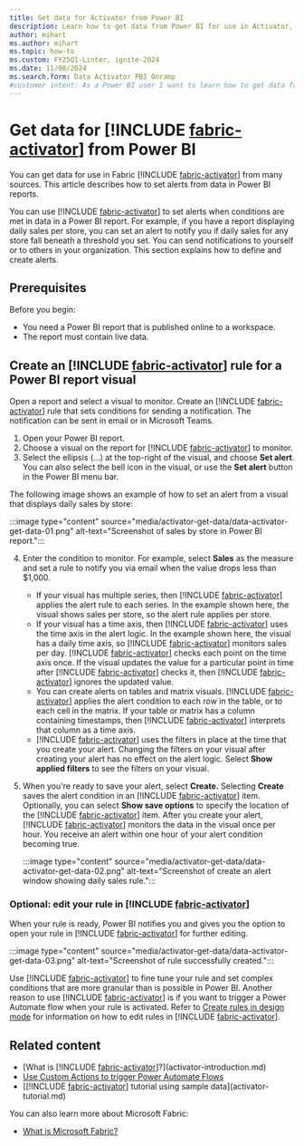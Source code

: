 ```yaml
---
title: Get data for Activator from Power BI
description: Learn how to get data from Power BI for use in Activator, integrate it into your workflows, and take advantage of powerful data analysis capabilities.
author: mihart
ms.author: mihart
ms.topic: how-to
ms.custom: FY25Q1-Linter, ignite-2024
ms.date: 11/08/2024
ms.search.form: Data Activator PBI Onramp
#customer intent: As a Power BI user I want to learn how to get data for Activator in Power BI.
---
```


 # Get data for [!INCLUDE [fabric-activator](../includes/fabric-activator.md)] from Power BI

You can get data for use in Fabric [!INCLUDE [fabric-activator](../includes/fabric-activator.md)] from many sources. This article describes how to set alerts from data in Power BI reports.

You can use [!INCLUDE [fabric-activator](../includes/fabric-activator.md)] to set alerts when conditions are met in data in a Power BI report. For example, if you have a report displaying daily sales per store, you can set an alert to notify you if daily sales for any store fall beneath a threshold you set. You can send notifications to yourself or to others in your organization. This section explains how to define and create alerts.

## Prerequisites

Before you begin:

* You need a Power BI report that is published online to a workspace.
* The report must contain live data.

## Create an [!INCLUDE [fabric-activator](../includes/fabric-activator.md)] rule for a Power BI report visual

Open a report and select a visual to monitor. Create an [!INCLUDE [fabric-activator](../includes/fabric-activator.md)] rule that sets conditions for sending a notification. The notification can be sent in email or in Microsoft Teams.

1. Open your Power BI report.
2. Choose a visual on the report for [!INCLUDE [fabric-activator](../includes/fabric-activator.md)] to monitor.
3. Select the ellipsis (…) at the top-right of the visual, and choose **Set alert**. You can also select the bell icon in the visual, or use the **Set alert** button in the Power BI menu bar.

The following image shows an example of how to set an alert from a visual that displays daily sales by store:

:::image type="content" source="media/activator-get-data/data-activator-get-data-01.png" alt-text="Screenshot of sales by store in Power BI report.":::

4. Enter the condition to monitor. For example, select **Sales** as the measure and set a rule to notify you via email when the value drops less than $1,000. 

    * If your visual has multiple series, then [!INCLUDE [fabric-activator](../includes/fabric-activator.md)] applies the alert rule to each series. In the example shown here, the visual shows sales per store, so the alert rule applies per store.
    * If your visual has a time axis, then [!INCLUDE [fabric-activator](../includes/fabric-activator.md)] uses the time axis in the alert logic. In the example shown here, the visual has a daily time axis, so [!INCLUDE [fabric-activator](../includes/fabric-activator.md)] monitors sales per day. [!INCLUDE [fabric-activator](../includes/fabric-activator.md)] checks each point on the time axis once. If the visual updates the value for a particular point in time after [!INCLUDE [fabric-activator](../includes/fabric-activator.md)] checks it, then [!INCLUDE [fabric-activator](../includes/fabric-activator.md)] ignores the updated value.
    * You can create alerts on tables and matrix visuals. [!INCLUDE [fabric-activator](../includes/fabric-activator.md)] applies the alert condition to each row in the table, or to each cell in the matrix. If your table or matrix has a column containing timestamps, then [!INCLUDE [fabric-activator](../includes/fabric-activator.md)] interprets that column as a time axis.
    * [!INCLUDE [fabric-activator](../includes/fabric-activator.md)] uses the filters in place at the time that you create your alert. Changing the filters on your visual after creating your alert has no effect on the alert logic. Select **Show applied filters** to see the filters on your visual.

5. When you're ready to save your alert, select **Create.** Selecting **Create** saves the alert condition in an [!INCLUDE [fabric-activator](../includes/fabric-activator.md)] item. Optionally, you can select **Show save options** to specify the location of the [!INCLUDE [fabric-activator](../includes/fabric-activator.md)] item. After you create your alert, [!INCLUDE [fabric-activator](../includes/fabric-activator.md)] monitors the data in the visual once per hour. You receive an alert within one hour of your alert condition becoming true.

    :::image type="content" source="media/activator-get-data/data-activator-get-data-02.png" alt-text="Screenshot of create an alert window showing daily sales rule.":::

### Optional: edit your rule in [!INCLUDE [fabric-activator](../includes/fabric-activator.md)]

When your rule is ready, Power BI notifies you and gives you the option to open your rule in [!INCLUDE [fabric-activator](../includes/fabric-activator.md)] for further editing.

:::image type="content" source="media/activator-get-data/data-activator-get-data-03.png" alt-text="Screenshot of rule successfully created.":::

Use [!INCLUDE [fabric-activator](../includes/fabric-activator.md)] to fine tune your rule and set complex conditions that are more granular than is possible in Power BI. Another reason to use [!INCLUDE [fabric-activator](../includes/fabric-activator.md)] is if you want to trigger a Power Automate flow when your rule is activated. Refer to [Create rules in design mode](activator-create-activators.md) for information on how to edit rules in [!INCLUDE [fabric-activator](../includes/fabric-activator.md)].

## Related content

* [What is [!INCLUDE [fabric-activator](../includes/fabric-activator.md)]?](activator-introduction.md)
* [Use Custom Actions to trigger Power Automate Flows](activator-trigger-power-automate-flows.md)
* [[!INCLUDE [fabric-activator](../includes/fabric-activator.md)] tutorial using sample data](activator-tutorial.md)

You can also learn more about Microsoft Fabric:

* [What is Microsoft Fabric?](../../get-started/microsoft-fabric-overview.md)
